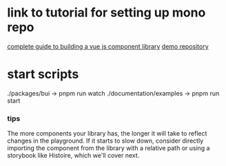 # link to tutorial for setting up mono repo
[complete guide to building a vue js component library](https://soubiran.dev/series/the-complete-guide-to-building-a-vue-js-component-library)
[demo repository](https://github.com/Barbapapazes/huchet-vue/)

# start scripts
./packages/bui -> pnpm run watch
./documentation/examples -> pnpm run start

### tips
The more components your library has, the longer it will take to reflect changes in the playground. If it starts to slow down, consider directly importing the component from the library with a relative path or using a storybook like Histoire, which we'll cover next.
